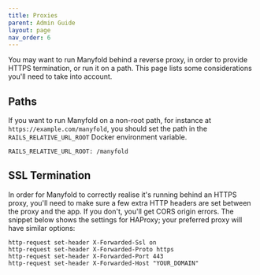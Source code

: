 ```yaml
---
title: Proxies
parent: Admin Guide
layout: page
nav_order: 6
---
```


You may want to run Manyfold behind a reverse proxy, in order to provide HTTPS termination, or run it on a path. This page lists some considerations you'll need to take into account.

## Paths

If you want to run Manyfold on a non-root path, for instance at `https://example.com/manyfold`, you should set the path in the `RAILS_RELATIVE_URL_ROOT` Docker environment variable.

```
RAILS_RELATIVE_URL_ROOT: /manyfold
```

## SSL Termination

In order for Manyfold to correctly realise it's running behind an HTTPS proxy, you'll need to make sure a few extra HTTP headers are set between the proxy and the app. If you don't, you'll get CORS origin errors. The snippet below shows the settings for HAProxy; your preferred proxy will have similar options:

```
http-request set-header X-Forwarded-Ssl on
http-request set-header X-Forwarded-Proto https
http-request set-header X-Forwarded-Port 443
http-request set-header X-Forwarded-Host "YOUR_DOMAIN"
```
